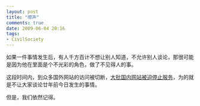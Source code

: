 ```yaml
---
layout: post
title: "噤声"
comments: true
date: 2009-06-04 20:16
tags:
- CivilSociety
---
```

如果一件事情发生后，有人千方百计不想让别人知道，不允许别人谈论，那很可能是因为他在里面是个不光彩的角色，做了不见得人的事。

这段时间内，到众多国外网站的访问被切断，[大批国内网站被迫停止服务](http://bit.ly/hvbm3)，为的就是不让大家谈论廿年前今日发生的事情。

但是，我们依然记得。
